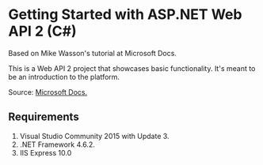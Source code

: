 # Getting Started with ASP.NET Web API 2 (C#)

Based on Mike Wasson's tutorial at Microsoft Docs.

This is a Web API 2 project that showcases basic functionality.
It's meant to be an introduction to the platform.

Source: [Microsoft Docs.](https://docs.microsoft.com/en-us/aspnet/web-api/overview/getting-started-with-aspnet-web-api/tutorial-your-first-web-api)

## Requirements

1. Visual Studio Community 2015 with Update 3.
1. .NET Framework 4.6.2.
1. IIS Express 10.0
